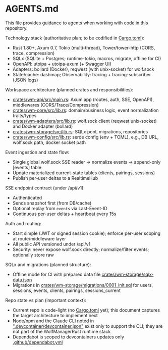 # AGENTS.md

This file provides guidance to agents when working with code in this repository.

Technology stack (authoritative plan; to be codified in [Cargo.toml](Cargo.toml:1)):
- Rust 1.80+, Axum 0.7, Tokio (multi-thread), Tower/tower-http (CORS, trace, compression)
- SQLx (SQLite + Postgres; runtime-tokio, macros, migrate, offline for CI)
- OpenAPI: utoipa + utoipa-axum (+ Swagger UI)
- Adapters: bollard (Docker), reqwest (with unix-socket) for wolf.sock
- State/cache: dashmap; Observability: tracing + tracing-subscriber (JSON logs)

Workspace architecture (planned crates and responsibilities):
- [crates/wm-api/src/main.rs](crates/wm-api/src/main.rs:1): Axum app (routes, auth, SSE, OpenAPI), middlewares (CORS/Trace/Compression)
- [crates/wm-core/src/lib.rs](crates/wm-core/src/lib.rs:1): domain/business logic, event normalization traits/types
- [crates/wm-adapters/src/lib.rs](crates/wm-adapters/src/lib.rs:1): wolf.sock client (reqwest unix-socket) and Docker adapter (bollard)
- [crates/wm-storage/src/lib.rs](crates/wm-storage/src/lib.rs:1): SQLx pool, migrations, repositories
- [crates/wm-config/src/lib.rs](crates/wm-config/src/lib.rs:1): serde config (env + TOML), e.g., DB URL, wolf.sock path, docker socket path

Event ingestion and state flow:
- Single global wolf.sock SSE reader → normalize events → append-only [events] table
- Update materialized current-state tables (clients, pairings, sessions)
- Publish per-user deltas to a RealtimeHub

SSE endpoint contract (under /api/v1):
- Authenticated
- Sends snapshot first (from DB/cache)
- Optional replay from `events` via Last-Event-ID
- Continuous per-user deltas + heartbeat every 15s

Auth and routing:
- Start simple (JWT or signed session cookie); enforce per-user scoping at route/middleware layer
- All public API versioned under /api/v1
- Security: never expose wolf.sock directly; normalize/filter events; optionally store raw

SQLx and migrations (planned structure):
- Offline mode for CI with prepared data file [crates/wm-storage/sqlx-data.json](crates/wm-storage/sqlx-data.json:1)
- Migrations in [crates/wm-storage/migrations/0001_init.sql](crates/wm-storage/migrations/0001_init.sql:1) for users, sessions, events, clients, pairings, sessions_current

Repo state vs plan (important context):
- Current repo is code-light (no [Cargo.toml](Cargo.toml:1) yet); this document captures the target architecture to implement next
- Node/npm and the Claude CLI noted in [".devcontainer/devcontainer.json"](.devcontainer/devcontainer.json:1) exist only to support the CLI; they are not part of the WolfManagerRust runtime stack
- Dependabot is scoped to devcontainers updates only [.github/dependabot.yml](.github/dependabot.yml:1)